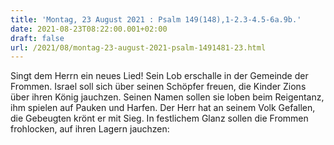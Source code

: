 ```yaml
---
title: 'Montag, 23 August 2021 : Psalm 149(148),1-2.3-4.5-6a.9b.'
date: 2021-08-23T08:22:00.001+02:00
draft: false
url: /2021/08/montag-23-august-2021-psalm-1491481-23.html
---
```


Singt dem Herrn ein neues Lied! Sein Lob erschalle in der Gemeinde der Frommen. Israel soll sich über seinen Schöpfer freuen, die Kinder Zions über ihren König jauchzen. Seinen Namen sollen sie loben beim Reigentanz, ihm spielen auf Pauken und Harfen. Der Herr hat an seinem Volk Gefallen, die Gebeugten krönt er mit Sieg. In festlichem Glanz sollen die Frommen frohlocken, auf ihren Lagern jauchzen:
